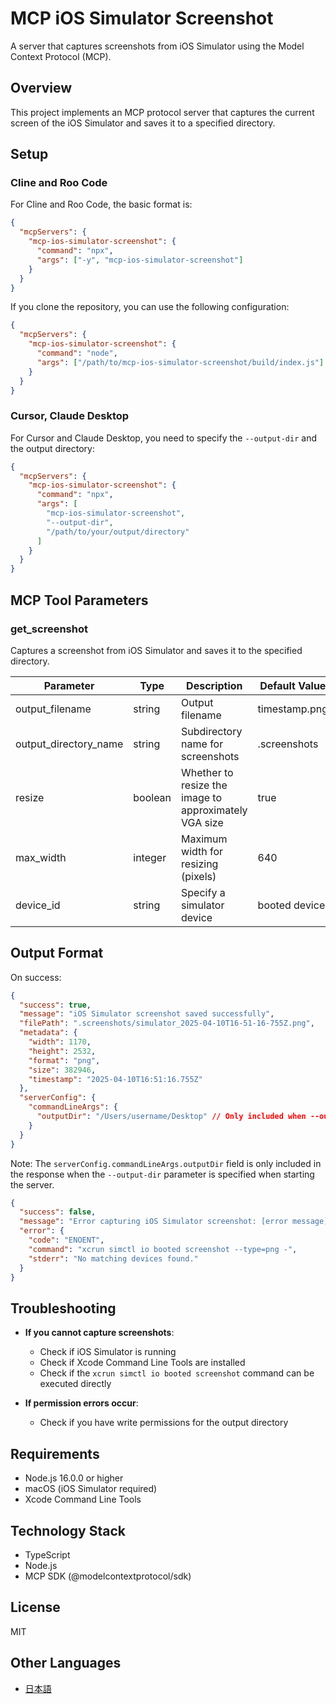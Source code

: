 # MCP iOS Simulator Screenshot

A server that captures screenshots from iOS Simulator using the Model Context Protocol (MCP).

## Overview

This project implements an MCP protocol server that captures the current screen of the iOS Simulator and saves it to a specified directory.

## Setup

### Cline and Roo Code

For Cline and Roo Code, the basic format is:

```json
{
  "mcpServers": {
    "mcp-ios-simulator-screenshot": {
      "command": "npx",
      "args": ["-y", "mcp-ios-simulator-screenshot"]
    }
  }
}
```

If you clone the repository, you can use the following configuration:

```json
{
  "mcpServers": {
    "mcp-ios-simulator-screenshot": {
      "command": "node",
      "args": ["/path/to/mcp-ios-simulator-screenshot/build/index.js"]
    }
  }
}
```

### Cursor, Claude Desktop

For Cursor and Claude Desktop, you need to specify the `--output-dir` and the output directory:

```json
{
  "mcpServers": {
    "mcp-ios-simulator-screenshot": {
      "command": "npx",
      "args": [
        "mcp-ios-simulator-screenshot",
        "--output-dir",
        "/path/to/your/output/directory"
      ]
    }
  }
}
```

## MCP Tool Parameters

### get_screenshot

Captures a screenshot from iOS Simulator and saves it to the specified directory.

| Parameter             | Type    | Description                                           | Default Value |
| --------------------- | ------- | ----------------------------------------------------- | ------------- |
| output_filename       | string  | Output filename                                       | timestamp.png |
| output_directory_name | string  | Subdirectory name for screenshots                     | .screenshots  |
| resize                | boolean | Whether to resize the image to approximately VGA size | true          |
| max_width             | integer | Maximum width for resizing (pixels)                   | 640           |
| device_id             | string  | Specify a simulator device                            | booted device |

## Output Format

On success:

```json
{
  "success": true,
  "message": "iOS Simulator screenshot saved successfully",
  "filePath": ".screenshots/simulator_2025-04-10T16-51-16-755Z.png",
  "metadata": {
    "width": 1170,
    "height": 2532,
    "format": "png",
    "size": 382946,
    "timestamp": "2025-04-10T16:51:16.755Z"
  },
  "serverConfig": {
    "commandLineArgs": {
      "outputDir": "/Users/username/Desktop" // Only included when --output-dir is specified
    }
  }
}
```

Note: The `serverConfig.commandLineArgs.outputDir` field is only included in the response when the `--output-dir` parameter is specified when starting the server.

```json
{
  "success": false,
  "message": "Error capturing iOS Simulator screenshot: [error message]",
  "error": {
    "code": "ENOENT",
    "command": "xcrun simctl io booted screenshot --type=png -",
    "stderr": "No matching devices found."
  }
}
```

## Troubleshooting

- **If you cannot capture screenshots**:

  - Check if iOS Simulator is running
  - Check if Xcode Command Line Tools are installed
  - Check if the `xcrun simctl io booted screenshot` command can be executed directly

- **If permission errors occur**:
  - Check if you have write permissions for the output directory

## Requirements

- Node.js 16.0.0 or higher
- macOS (iOS Simulator required)
- Xcode Command Line Tools

## Technology Stack

- TypeScript
- Node.js
- MCP SDK (@modelcontextprotocol/sdk)

## License

MIT

## Other Languages

- [日本語](README.ja.md)
